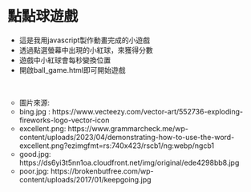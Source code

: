 # 點點球遊戲
<ul>
  <li>這是我用javascript製作動畫完成的小遊戲</li>
  <li>透過點選螢幕中出現的小紅球，來獲得分數</li>
  <li>遊戲中小紅球會每秒變換位置</li>
  <li>開啟ball_game.html即可開始遊戲</li>
</ul>
</br>
<ul type=circle>
  <li>圖片來源:</li>
  <li>bing.jpg : https://www.vecteezy.com/vector-art/552736-exploding-fireworks-logo-vector-icon</li>
  <li>excellent.png: https://www.grammarcheck.me/wp-content/uploads/2023/04/demonstrating-how-to-use-the-word-excellent.png?ezimgfmt=rs:740x423/rscb1/ng:webp/ngcb1</li>
  <li>good.jpg: https://ds6yi3t5nn1oa.cloudfront.net/img/original/ede4298bb8.jpg</li>
  <li>poor.jpg: https://brokenbutfree.com/wp-content/uploads/2017/01/keepgoing.jpg</li>
</ul>
